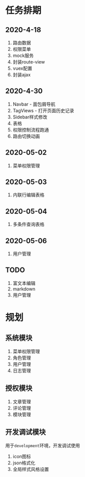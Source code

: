 # 任务排期

## 2020-4-18

1. 路由数据
1. 权限菜单
1. mock服务
1. 封装route-view
1. vuex配置
1. 封装ajax

## 2020-4-30
1. Navbar - 面包屑导航
1. TagViews - 打开页面历史记录
1. Sidebar样式修改
1. 表格
1. 权限控制流程跑通
1. 路由切换动画

## 2020-05-02
1. 菜单权限管理

## 2020-05-03
1. 内联行编辑表格

## 2020-05-04
1. 多条件查询表格

## 2020-05-06
1. 用户管理

## TODO
1. 富文本编辑
1. markdown
1. 用户管理

# 规划

## 系统模块
1. 菜单权限管理
1. 角色管理
1. 用户管理
1. 日志管理

## 授权模块
1. 文章管理
1. 评论管理
1. 模块管理

## 开发调试模块
用于`development`环境，开发调试使用

1. icon图标
1. json格式化
1. 全局样式风格设置
